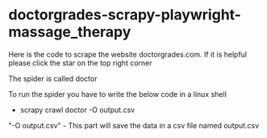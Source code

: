 # doctorgrades-scrapy-playwright-massage_therapy
Here is the code to scrape the website doctorgrades.com. If it is helpful please click the star on the top right corner

The spider is called doctor

To run the spider you have to write the below code in a linux shell
-   scrapy crawl doctor -O output.csv

"-O output.csv" - This part will save the data in a csv file named output.csv
